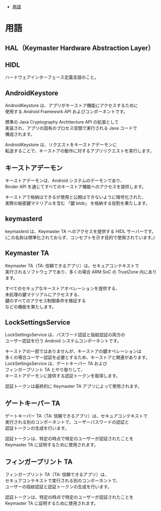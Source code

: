 - [用語](#用語)


# 用語

## HAL（Keymaster Hardware Abstraction Layer）


## HIDL

ハードウェアインターフェース定義言語のこと。


## AndroidKeystore

AndroidKeystore は、アプリがキーストア機能にアクセスするために  
使用する Android Framework API およびコンポーネントです。

標準の Java Cryptography Architecture API の拡張として  
実装され、アプリの固有のプロセス空間で実行される Java コードで  
構成されます。

AndroidKeystore は、リクエストをキーストアデーモンに  
転送することで、キーストアの動作に対するアプリリクエストを実行します。


## キーストアデーモン

キーストアデーモンは、Android システムのデーモンであり、  
Binder API を通じてすべてのキーストア機能へのアクセスを提供します。

キーストアで格納はできるが使用と公開はできないように暗号化された、  
実際の秘密鍵マテリアルを含む 「鍵 blob」 を格納する役割を果たします。


## keymasterd

keymasterd は、Keymaster TA へのアクセスを提供する HIDL サーバーです。  
(この名称は標準化されておらず、コンセプトを示す目的で使用されています。)


## Keymaster TA

Keymaster TA（TA: 信頼できるアプリ）は、セキュアコンテキストで  
実行されるソフトウェアであり、多くの場合 ARM SoC の TrustZone 内にあります。

すべてのセキュアなキーストアオペレーションを提供する、  
未処理の鍵マテリアルにアクセスする、  
鍵のすべてのアクセス制御条件を検証する  
などの機能を果たします。


## LockSettingsService

LockSettingsService は、パスワード認証と指紋認証の両方の  
ユーザー認証を行う Android システムコンポーネントです。

キーストアの一部ではありませんが、キーストアの鍵オペレーションは  
多くの場合ユーザー認証を必要とするため、キーストアと関連があります。  
LockSettingsService は、ゲートキーパー TA および  
フィンガープリント TA とやり取りして、  
キーストアデーモンに提供する認証トークンを取得します。

認証トークンは最終的に Keymaster TA アプリによって使用されます。


## ゲートキーパー TA

ゲートキーパー TA（TA: 信頼できるアプリ）は、セキュアコンテキストで  
実行される別のコンポーネントで、ユーザーパスワードの認証と  
認証トークンの生成を行います。

認証トークンは、特定の時点で特定のユーザーが認証されたことを  
Keymaster TA に証明するために使用されます。


## フィンガープリント TA

フィンガープリント TA（TA: 信頼できるアプリ）は、  
セキュアコンテキストで実行される別のコンポーネントで、  
ユーザーの指紋認証と認証トークンの生成を行います。

認証トークンは、特定の時点で特定のユーザーが認証されたことを  
Keymaster TA に証明するために使用されます。


